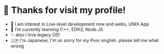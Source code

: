 # 👋 Thanks for visit my profile!
- 👀 I am interest in Low-level development now and webs, UNIX App
- 🌱 I’m currently learning C++, EDK2, Node.JS
- ✨ also I love legacy OS!
- 🇯🇵 I'm Japanese, I'm so sorry for my Poor english. please tell me what wrong

<!---
Amatarou-SUN/Amatarou-SUN is a ✨ special ✨ repository because its `README.md` (this file) appears on your GitHub profile.
You can click the Preview link to take a look at your changes.
--->
